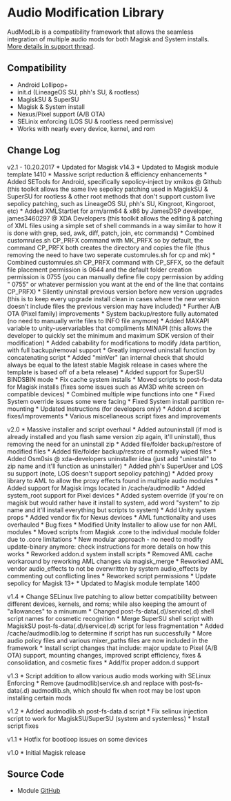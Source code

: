 # Audio Modification Library
AudModLib is a compatibility framework that allows the seamless integration of multiple audio mods for both Magisk and System installs. [More details in support thread](https://forum.xda-developers.com/apps/magisk/module-audio-modification-library-t3579612).

## Compatibility
* Android Lollipop+
* init.d (LineageOS SU, phh's SU, & rootless)
* MagiskSU & SuperSU
* Magisk & System install
* Nexus/Pixel support (A/B OTA)
* SELinix enforcing (LOS SU & rootless need permissive)
* Works with nearly every device, kernel, and rom

## Change Log
v2.1 - 10.20.2017
    * Updated for Magisk v14.3
    * Updated to Magisk module template 1410
    * Massive script reduction & efficiency enhancements
    * Added SETools for Android, specifically sepolicy-inject by xmikos @ Github (this toolkit allows the same live sepolicy patching used in MagiskSU & SuperSU for rootless & other root methods that don't support custom live sepolicy patching, such as LineageOS SU, phh's SU, Kingroot, Kingoroot, etc)
    * Added XMLStartlet for arm/arm64 & x86 by JamesDSP developer, james3460297 @ XDA Developers (this toolkit allows the editing & patching of XML files using a simple set of shell commands in a way similar to how it is done with grep, sed, awk, diff, patch, join, etc commands)
    * Combined customrules.sh CP_PRFX command with MK_PRFX so by default, the command CP_PRFX both creates the directory and copies the file (thus removing the need to have two seperate customrules.sh for cp and mk)
    * Combined customrules.sh CP_PRFX command with CP_SFFX, so the default file placement permission is 0644 and the default folder creation permission is 0755 (you can manually define file copy permission by adding " 0755" or whatever permission you want at the end of the line that contains CP_PRFX)
    * Silently uninstall previous version before new version upgrades (this is to keep every upgrade install clean in cases where the new version doesn't include files the previous version may have included)
    * Further A/B OTA (Pixel family) improvements
    * System backup/restore fully automated (no need to manually write files to INFO file anymore)
    * Added MAXAPI variable to unity-uservariables that compliments MINAPI (this allows the developer to quickly set the minimum and maximum SDK version of their modification)
    * Added cabability for modifications to modify /data partition, with full backup/removal support
    * Greatly improved uninstall function by concatenating script
    * Added "minVer" (an internal check that should always be equal to the latest stable Magisk release in cases where the template is based off of a beta release)
    * Added support for SuperSU BINDSBIN mode
    * Fix cache system installs
    * Moved scripts to post-fs-data for Magisk installs (fixes some issues such as AM3D white screen on compatible devices)
    * Combined multiple wipe functions into one
    * Fixed System override issues some were facing
    * Fixed System install partition re-mounting
    * Updated Instructions (for developers only)
	* Addon.d script fixes/improvements
    * Various miscellaneous script fixes and improvements

v2.0
	* Massive installer and script overhaul
	* Added autouninstall (if mod is already installed and you flash same version zip again, it'll uninstall), thus removing the need for an uninstall zip
	* Added file/folder backup/restore of modified files
	* Added file/folder backup/restore of normally wiped files
	* Added Osm0sis @ xda-developers uninstaller idea (just add "uninstall" to zip name and it'll function as uninstaller)
	* Added phh's SuperUser and LOS su support (note, LOS doesn't support sepolicy patching)
	* Added proxy library to AML to allow the proxy effects found in multiple audio modules
	* Added support for Magisk imgs located in /cache/audmodlib
	* Added system_root support for Pixel devices
	* Added system override (if you're on magisk but would rather have it install to system, add word "system" to zip name and it'll install everything but scripts to system)
	* Add Unity system props
	* Added vendor fix for Nexus devices
	* AML functionality and uses overhauled
	* Bug fixes
	* Modified Unity Installer to allow use for non AML modules
	* Moved scripts from Magisk .core to the individual module folder due to .core limitations
	* New modular approach - no need to modify update-binary anymore: check instructions for more details on how this works
	* Reworked addon.d system install scripts
	* Removed AML cache workaround by reworking AML changes via magisk_merge
	* Reworked AML vendor audio_effects to not be overwritten by system audio_effects by commenting out conflicting lines
	* Reworked script permissions
	* Update sepolicy for Magisk 13+
	* Updated to Magisk module template 1400
	
v1.4
	* Change SELinux live patching to allow better compatibility between different devices, kernels, and roms; while also keeping the amount of "allowances" to a minumum
	* Changed post-fs-data(.d)/service(.d) shell script names for cosmetic recognition
	* Merge SuperSU shell script with MagiskSU post-fs-data(.d)/service(.d) script for less fragmentation
	* Added /cache/audmodlib.log to determine if script has run successfully
	* More audio policy files and various mixer_paths files are now included in the framework
	* Install script changes that include: major update to Pixel (A/B OTA) support, mounting changes, improved script efficiency, fixes & consolidation, and cosmetic fixes
	* Add/fix proper addon.d support

v1.3
	* Script addition to allow various audio mods working with SELinux Enforcing
	* Remove (audmodlib)service.sh and replace with post-fs-data(.d) audmodlib.sh, which should fix when root may be lost upon installing certain mods

v1.2
	* Added audmodlib.sh post-fs-data.d script
	* Fix selinux injection script to work for MagiskSU/SuperSU (system and systemless)
	* Install script fixes

v1.1
	* Hotfix for bootloop issues on some devices

v1.0
	* Initial Magisk release

## Source Code
* Module [GitHub](https://github.com/therealahrion/Audio-Modification-Library)
